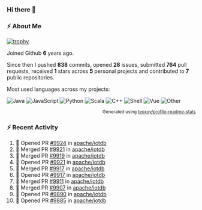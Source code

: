 ### Hi there 👋

### :zap: About Me

[![trophy](https://github-profile-trophy.vercel.app/?username=HTHou&theme=onedark)](https://github.com/ryo-ma/github-profile-trophy)
   
Joined Github **6** years ago.

Since then I pushed **838** commits, opened **28** issues, submitted **764** pull requests, received **1** stars across **5** personal projects and contributed to **7** public repositories.

Most used languages across my projects:

![Java](https://img.shields.io/static/v1?style=flat-square&label=%E2%A0%80&color=555&labelColor=%23b07219&message=Java%EF%B8%B194.4%25)
![JavaScript](https://img.shields.io/static/v1?style=flat-square&label=%E2%A0%80&color=555&labelColor=%23f1e05a&message=JavaScript%EF%B8%B11.4%25)
![Python](https://img.shields.io/static/v1?style=flat-square&label=%E2%A0%80&color=555&labelColor=%233572A5&message=Python%EF%B8%B10.7%25)
![Scala](https://img.shields.io/static/v1?style=flat-square&label=%E2%A0%80&color=555&labelColor=%23c22d40&message=Scala%EF%B8%B10.6%25)
![C++](https://img.shields.io/static/v1?style=flat-square&label=%E2%A0%80&color=555&labelColor=%23f34b7d&message=C%2B%2B%EF%B8%B10.6%25)
![Shell](https://img.shields.io/static/v1?style=flat-square&label=%E2%A0%80&color=555&labelColor=%2389e051&message=Shell%EF%B8%B10.4%25)
![Vue](https://img.shields.io/static/v1?style=flat-square&label=%E2%A0%80&color=555&labelColor=%2341b883&message=Vue%EF%B8%B10.3%25)
![Other](https://img.shields.io/static/v1?style=flat-square&label=%E2%A0%80&color=555&labelColor=%23ededed&message=Other%EF%B8%B11.2%25)

<p align="right"><sub>Generated using <a href="https://github.com/marketplace/actions/profile-readme-stats">teoxoy/profile-readme-stats</a></sub></p>


<!--![](https://github.com/HTHou/HTHou/blob/output/github-contribution-grid-snake.svg)-->

<!--![Haonan Hou's github stats](https://github-readme-stats.vercel.app/api?username=HTHou&count_private=true&show_icons=true&theme=onedark)-->

<!--![Haonan Hou's wakatime stats](https://github-readme-stats.vercel.app/api/wakatime?username=HTHou&layout=compact&theme=onedark)-->

<!--![Top Langs](https://github-readme-stats.vercel.app/api/top-langs/?username=HTHou&theme=onedark&layout=compact)-->

### :zap: Recent Activity
<!--START_SECTION:activity-->
1. 💪 Opened PR [#9924](https://github.com/apache/iotdb/pull/9924) in [apache/iotdb](https://github.com/apache/iotdb)
2. 🎉 Merged PR [#9921](https://github.com/apache/iotdb/pull/9921) in [apache/iotdb](https://github.com/apache/iotdb)
3. 🎉 Merged PR [#9919](https://github.com/apache/iotdb/pull/9919) in [apache/iotdb](https://github.com/apache/iotdb)
4. 💪 Opened PR [#9921](https://github.com/apache/iotdb/pull/9921) in [apache/iotdb](https://github.com/apache/iotdb)
5. 🎉 Merged PR [#9917](https://github.com/apache/iotdb/pull/9917) in [apache/iotdb](https://github.com/apache/iotdb)
6. 💪 Opened PR [#9917](https://github.com/apache/iotdb/pull/9917) in [apache/iotdb](https://github.com/apache/iotdb)
7. 🎉 Merged PR [#9911](https://github.com/apache/iotdb/pull/9911) in [apache/iotdb](https://github.com/apache/iotdb)
8. 🎉 Merged PR [#9907](https://github.com/apache/iotdb/pull/9907) in [apache/iotdb](https://github.com/apache/iotdb)
9. 💪 Opened PR [#9890](https://github.com/apache/iotdb/pull/9890) in [apache/iotdb](https://github.com/apache/iotdb)
10. 💪 Opened PR [#9885](https://github.com/apache/iotdb/pull/9885) in [apache/iotdb](https://github.com/apache/iotdb)
<!--END_SECTION:activity-->

<!--
**HTHou/HTHou** is a ✨ _special_ ✨ repository because its `README.md` (this file) appears on your GitHub profile.

Here are some ideas to get you started:

- 🔭 I’m currently working on ...
- 🌱 I’m currently learning ...
- 👯 I’m looking to collaborate on ...
- 🤔 I’m looking for help with ...
- 💬 Ask me about ...
- 📫 How to reach me: ...
- 😄 Pronouns: ...
- ⚡ Fun fact: ...
-->
